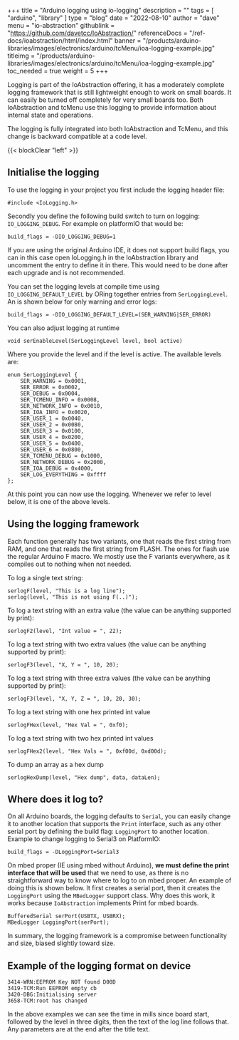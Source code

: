 +++
title = "Arduino logging using io-logging"
description = ""
tags = [ "arduino", "library" ]
type = "blog"
date = "2022-08-10"
author =  "dave"
menu = "io-abstraction"
githublink = "https://github.com/davetcc/IoAbstraction/"
referenceDocs = "/ref-docs/ioabstraction/html/index.html"
banner = "/products/arduino-libraries/images/electronics/arduino/tcMenu/ioa-logging-example.jpg"
titleimg = "/products/arduino-libraries/images/electronics/arduino/tcMenu/ioa-logging-example.jpg"
toc_needed = true
weight = 5
+++

Logging is part of the IoAbstraction offering, it has a moderately complete logging framework that is still lightweight enough to work on small boards. It can easily be turned off completely for very small boards too. Both IoAbstraction and tcMenu use this logging to provide information about internal state and operations.

The logging is fully integrated into both IoAbstraction and TcMenu, and this change is backward compatible at a code level.

{{< blockClear "left" >}}

## Initialise the logging

To use the logging in your project you first include the logging header file:

    #include <IoLogging.h>

Secondly you define the following build switch to turn on logging: `IO_LOGGING_DEBUG`. For example on platformIO that would be:

    build_flags = -DIO_LOGGING_DEBUG=1

If you are using the original Arduino IDE, it does not support build flags, you can in this case open IoLogging.h in the IoAbstraction library and uncomment the entry to define it in there. This would need to be done after each upgrade and is not recommended.

You can set the logging levels at compile time using `IO_LOGGING_DEFAULT_LEVEL` by ORing together entries from `SerLoggingLevel`. An is shown below for only warning and error logs:

    build_flags = -DIO_LOGGING_DEFAULT_LEVEL=(SER_WARNING|SER_ERROR)

You can also adjust logging at runtime

    void serEnableLevel(SerLoggingLevel level, bool active)

Where you provide the level and if the level is active. The available levels are:

    enum SerLoggingLevel {
        SER_WARNING = 0x0001,
        SER_ERROR = 0x0002,
        SER_DEBUG = 0x0004,
        SER_TCMENU_INFO = 0x0008,
        SER_NETWORK_INFO = 0x0010,
        SER_IOA_INFO = 0x0020,
        SER_USER_1 = 0x0040,
        SER_USER_2 = 0x0080,
        SER_USER_3 = 0x0100,
        SER_USER_4 = 0x0200,
        SER_USER_5 = 0x0400,
        SER_USER_6 = 0x0800,
        SER_TCMENU_DEBUG = 0x1000,
        SER_NETWORK_DEBUG = 0x2000,
        SER_IOA_DEBUG = 0x4000,
        SER_LOG_EVERYTHING = 0xffff
    };

At this point you can now use the logging. Whenever we refer to level below, it is one of the above levels.

## Using the logging framework

Each function generally has two variants, one that reads the first string from RAM, and one that reads the first string from FLASH. The ones for flash use the regular Arduino F macro. We mostly use the F variants everywhere, as it compiles out to nothing when not needed.

To log a single text string:

    serlogF(level, "This is a log line");
    serlog(level, "This is not using F(..)");

To log a text string with an extra value (the value can be anything supported by print):

    serlogF2(level, "Int value = ", 22);

To log a text string with two extra values (the value can be anything supported by print):

    serlogF3(level, "X, Y = ", 10, 20);

To log a text string with three extra values (the value can be anything supported by print):

    serlogF3(level, "X, Y, Z = ", 10, 20, 30);

To log a text string with one hex printed int value

    serlogFHex(level, "Hex Val = ", 0xf0);

To log a text string with two hex printed int values

    serlogFHex2(level, "Hex Vals = ", 0xf00d, 0xd00d);

To dump an array as a hex dump 

    serlogHexDump(level, "Hex dump", data, dataLen);

## Where does it log to?

On all Arduino boards, the logging defaults to `Serial`, you can easily change it to another location that supports the `Print` interface, such as any other serial port by defining the build flag: `LoggingPort` to another location. Example to change logging to Serial3 on PlatformIO:

    build_flags = -DLoggingPort=Serial3

On mbed proper (IE using mbed without Arduino), **we must define the print interface that will be used** that we need to use, as there is no straightforward way to know where to log to on mbed proper. An example of doing this is shown below. It first creates a serial port, then it creates the `LoggingPort` using the `MBedLogger` support class. Why does this work, it works because `IoAbstraction` implements Print for mbed boards.    

    BufferedSerial serPort(USBTX, USBRX);
    MBedLogger LoggingPort(serPort);

In summary, the logging framework is a compromise between functionality and size, biased slightly toward size.

## Example of the logging format on device

    3414-WRN:EEPROM Key NOT found D00D
    3419-TCM:Run EEPROM empty cb
    3420-DBG:Initialising server
    3658-TCM:root has changed

In the above examples we can see the time in mills since board start, followed by the level in three digits, then the text of the log line follows that. Any parameters are at the end after the title text.
